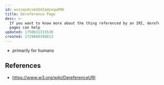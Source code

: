 ```yaml
---
id: wvzsqsdcvkd1d2adyeqw996
title: Dereference Page
desc: >-
  If you want to know more about the thing referenced by an IRI, dereference
  pages can help
updated: 1750831315530
created: 1729880396813
---
```


- primarily for humans

## References

- https://www.w3.org/wiki/DereferenceURI
